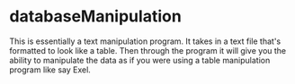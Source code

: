 # databaseManipulation
This is essentially a text manipulation program. It takes in a text file that's formatted to look like a table.  Then through the program it will give you the ability to manipulate the data as if you were using a table manipulation program like say Exel.
